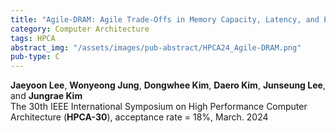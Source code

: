 ```yaml
---
title: "Agile-DRAM: Agile Trade-Offs in Memory Capacity, Latency, and Energy for Data Centers"
category: Computer Architecture
tags: HPCA
abstract_img: "/assets/images/pub-abstract/HPCA24_Agile-DRAM.png"
pub-type: C
---
```


**Jaeyoon Lee**, **Wonyeong Jung**, **Dongwhee Kim**, **Daero Kim**, **Junseung Lee**, and **Jungrae Kim**<br>
The 30th IEEE International Symposium on High Performance Computer Architecture (**HPCA-30**), acceptance rate = 18%, March. 2024

